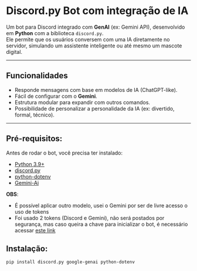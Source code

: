 # Discord.py Bot com integração de IA

Um bot para Discord integrado com **GenAI** (ex: Gemini API), desenvolvido em **Python** com a biblioteca `discord.py`.  
Ele permite que os usuários conversem com uma IA diretamente no servidor, simulando um assistente inteligente ou até mesmo um mascote digital.  

---

##  Funcionalidades  
- Responde mensagens com base em modelos de IA (ChatGPT-like).  
- Fácil de configurar com o **Gemini**.  
- Estrutura modular para expandir com outros comandos.  
- Possibilidade de personalizar a personalidade da IA (ex: divertido, formal, técnico).  

---

##  Pré-requisitos:
Antes de rodar o bot, você precisa ter instalado:  

- [Python 3.9+](https://www.python.org/)  
- [discord.py](https://pypi.org/project/discord.py/)
- [python-dotenv](https://pypi.org/project/python-dotenv/)
- [Gemini-Ai](https://ai.google.dev/gemini-api/docs/api-key?hl=pt-br/)  

**OBS**:
- É possível aplicar outro modelo, usei o Gemini por ser de livre acesso o uso de tokens
- Foi usado 2 tokens (Discord e Gemini), não será postados por segurança, mas caso queira a chave para inicializar o bot, é necessário acessar [este link](https://discord.com/developers/docs/intro)
## Instalação:
```bash
pip install discord.py google-genai python-dotenv
```
